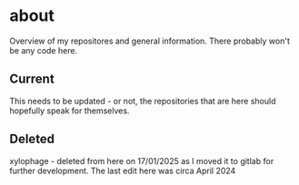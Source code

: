# about

Overview of my repositores and general information.  There probably won't be any code here.

## Current

This needs to be updated - or not, the repositories that are here should hopefully speak for themselves.

## Deleted

xylophage - deleted from here on 17/01/2025 as I moved it to gitlab for further development.  The last edit here was circa April 2024


